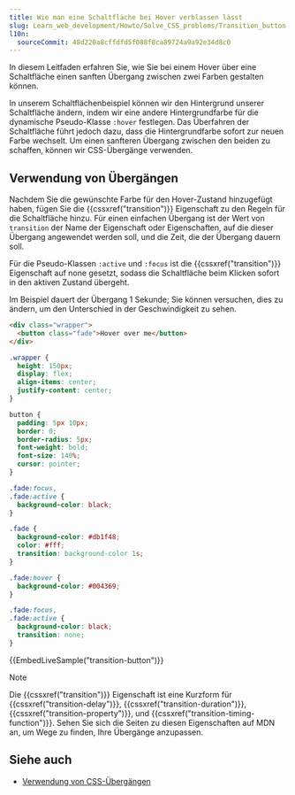 ```yaml
---
title: Wie man eine Schaltfläche bei Hover verblassen lässt
slug: Learn_web_development/Howto/Solve_CSS_problems/Transition_button
l10n:
  sourceCommit: 48d220a8cffdfd5f088f8ca89724a9a92e34d8c0
---
```


In diesem Leitfaden erfahren Sie, wie Sie bei einem Hover über eine Schaltfläche einen sanften Übergang zwischen zwei Farben gestalten können.

In unserem Schaltflächenbeispiel können wir den Hintergrund unserer Schaltfläche ändern, indem wir eine andere Hintergrundfarbe für die dynamische Pseudo-Klasse `:hover` festlegen. Das Überfahren der Schaltfläche führt jedoch dazu, dass die Hintergrundfarbe sofort zur neuen Farbe wechselt. Um einen sanfteren Übergang zwischen den beiden zu schaffen, können wir CSS-Übergänge verwenden.

## Verwendung von Übergängen

Nachdem Sie die gewünschte Farbe für den Hover-Zustand hinzugefügt haben, fügen Sie die {{cssxref("transition")}} Eigenschaft zu den Regeln für die Schaltfläche hinzu. Für einen einfachen Übergang ist der Wert von `transition` der Name der Eigenschaft oder Eigenschaften, auf die dieser Übergang angewendet werden soll, und die Zeit, die der Übergang dauern soll.

Für die Pseudo-Klassen `:active` und `:focus` ist die {{cssxref("transition")}} Eigenschaft auf none gesetzt, sodass die Schaltfläche beim Klicken sofort in den aktiven Zustand übergeht.

Im Beispiel dauert der Übergang 1 Sekunde; Sie können versuchen, dies zu ändern, um den Unterschied in der Geschwindigkeit zu sehen.

```html live-sample___transition-button
<div class="wrapper">
  <button class="fade">Hover over me</button>
</div>
```

```css hidden live-sample___transition-button
.wrapper {
  height: 150px;
  display: flex;
  align-items: center;
  justify-content: center;
}

button {
  padding: 5px 10px;
  border: 0;
  border-radius: 5px;
  font-weight: bold;
  font-size: 140%;
  cursor: pointer;
}

.fade:focus,
.fade:active {
  background-color: black;
}
```

```css live-sample___transition-button
.fade {
  background-color: #db1f48;
  color: #fff;
  transition: background-color 1s;
}

.fade:hover {
  background-color: #004369;
}

.fade:focus,
.fade:active {
  background-color: black;
  transition: none;
}
```

{{EmbedLiveSample("transition-button")}}

> [!NOTE]
> Die {{cssxref("transition")}} Eigenschaft ist eine Kurzform für {{cssxref("transition-delay")}}, {{cssxref("transition-duration")}}, {{cssxref("transition-property")}}, und {{cssxref("transition-timing-function")}}. Sehen Sie sich die Seiten zu diesen Eigenschaften auf MDN an, um Wege zu finden, Ihre Übergänge anzupassen.

## Siehe auch

- [Verwendung von CSS-Übergängen](/de/docs/Web/CSS/CSS_transitions/Using_CSS_transitions)

